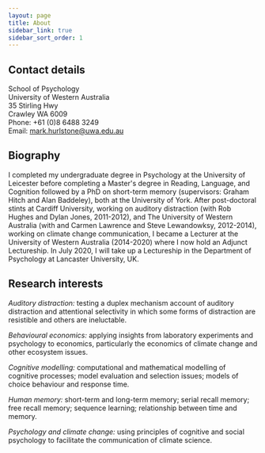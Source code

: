 ```yaml
---
layout: page
title: About
sidebar_link: true
sidebar_sort_order: 1
---
```


<!-- Global site tag (gtag.js) - Google Analytics -->
<script async src="https://www.googletagmanager.com/gtag/js?id=UA-127807240-1"></script>
<script>
  window.dataLayer = window.dataLayer || [];
  function gtag(){dataLayer.push(arguments);}
  gtag('js', new Date());

  gtag('config', 'UA-127807240-1');
</script>

<!-- <img class="right" src="{{ site.baseurl }}public/mark.jpg"alt="" title="Mark Hurlstone"> -->

## Contact details

School of Psychology <br>
University of Western Australia <br>
35 Stirling Hwy <br>
Crawley WA 6009 <br>
Phone: +61 (0)8 6488 3249 <br>
Email: <a href="mailto:mark.hurlstone@uwa.edu.au">mark.hurlstone@uwa.edu.au</a>

## Biography      

I completed my undergraduate degree in Psychology at the University of Leicester before completing a Master's degree in Reading, Language, and Cognition followed by a PhD on short-term memory (supervisors: Graham Hitch and Alan Baddeley), both at the University of York. After post-doctoral stints at Cardiff University, working on auditory distraction (with Rob Hughes and Dylan Jones, 2011-2012), and The University of Western Australia (with and Carmen Lawrence and Steve Lewandowksy, 2012-2014), working on climate change communication, I became a Lecturer at the University of Western Australia (2014-2020) where I now hold an Adjunct Lectureship. In July 2020, I will take up a Lectureship in the Department of Psychology at Lancaster University, UK.

## Research interests

*Auditory distraction:* testing a duplex mechanism account of auditory distraction and attentional selectivity in which some forms of distraction are resistible and others are ineluctable.

*Behavioural economics:* applying insights from laboratory experiments and psychology to economics, particularly the economics of climate change and other ecosystem issues.

*Cognitive modelling:* computational and mathematical modelling of cognitive processes; model evaluation and selection issues; models of choice behaviour and response time.

*Human memory:* short-term and long-term memory; serial recall memory; free recall memory; sequence learning; relationship between time and memory.

*Psychology and climate change:* using principles of cognitive and social psychology to facilitate the communication of climate science.